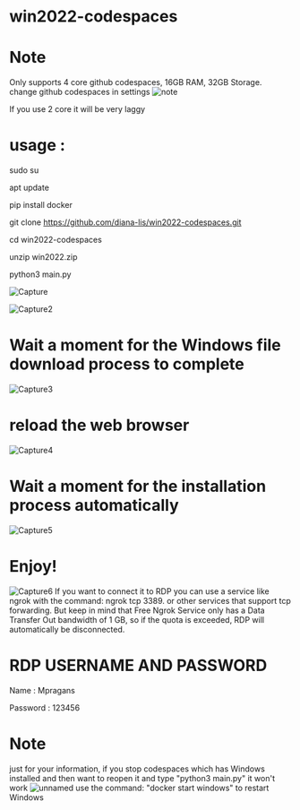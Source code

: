 # win2022-codespaces
# Note
Only supports 4 core github codespaces, 16GB RAM, 32GB Storage. change github codespaces in settings
![note](https://github.com/user-attachments/assets/9c8f9249-e041-4ec1-bace-41ad38cadb40)

If you use 2 core it will be very laggy

# usage :

sudo su

apt update

pip install docker

git clone https://github.com/diana-lis/win2022-codespaces.git

cd win2022-codespaces

unzip win2022.zip

python3 main.py

![Capture](https://github.com/user-attachments/assets/71a2eae0-1697-4a7f-8a56-73aa22246479)

![Capture2](https://github.com/user-attachments/assets/715ff377-9a9a-4bf9-b2cd-1e094cabf348)

# Wait a moment for the Windows file download process to complete
![Capture3](https://github.com/user-attachments/assets/1515451d-9d42-451d-90cd-73e8983cc23c)
# reload the web browser
![Capture4](https://github.com/user-attachments/assets/9a9c83de-7909-4db7-a69c-9a4342d9af20)
# Wait a moment for the installation process automatically
![Capture5](https://github.com/user-attachments/assets/4e7034de-6186-41bf-800e-9f4e92caf3fb)
# Enjoy!
![Capture6](https://github.com/user-attachments/assets/6124d70e-4530-4fee-88dd-21ff521dec5e)
If you want to connect it to RDP you can use a service like ngrok with the command: ngrok tcp 3389. or other services that support tcp forwarding. But keep in mind that Free Ngrok Service only has a Data Transfer Out bandwidth of 1 GB, so if the quota is exceeded, RDP will automatically be disconnected.
# RDP USERNAME AND PASSWORD
Name : Mpragans

Password : 123456

# Note
just for your information, if you stop codespaces which has Windows installed and then want to reopen it and type "python3 main.py" it won't work
![unnamed](https://github.com/user-attachments/assets/e661f385-02e2-4714-ba66-348910b4858f)
use the command: "docker start windows" to restart Windows
